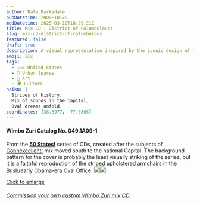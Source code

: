 ```yaml
---
author: Nate Barksdale
pubDatetime: 2009-10-28
modDatetime: 2025-03-10T18:29:21Z
title: Mix CD | District of Columbulous!
slug: mix-cd-district-of-columbulous
featured: false
draft: true
description: A visual representation inspired by the iconic design of the Bush and early Obama-era Oval Office, this cover is part of the "50 States!" series. The relevant geolocation coordinates for the national capital, Washington, D.C., are approximately 38.8951° N, 77.0364° W.
emoji: 🇺🇸
tags:
  - 🇺🇸 United States
  - 🌆 Urban Spaces
  - 🎨 Art
  - 🌍 Culture
haiku: |
  Stripes of history,  
  Mix of sounds in the capital,  
  Oval dreams unfold.
coordinates: [38.8977, -77.0365]
---
```


#### Wimbo Zuri Catalog No. 049.1A09-1

From the [**50 States!**](https://www.natebarksdale.com/?tag=states) series of CDs, created after the subjects of [Connexcellent!]() mix moved south to the national Capital. The background pattern for the cover is probably the least visually striking of the series, but it is a faithful reproduction of the striped upholstered armchairs in the Bush/early Obama-era Oval Office. [![](https://www.natebarksdale.com/wp-content/uploads/portfolio/DC_260.jpg)](https://www.natebarksdale.com/wp-content/uploads/portfolio/DC_530.jpg)[![](https://www.natebarksdale.com/wp-content/uploads/portfolio/DC2_260.jpg)](https://www.natebarksdale.com/wp-content/uploads/portfolio/DC2_530.jpg)

[Click to enlarge](https://www.natebarksdale.com/wp-content/uploads/portfolio/DC_530.jpg)

###### [Commission your own custom Wimbo Zuri mix CD.](https://www.natebarksdale.com/?p=342)
